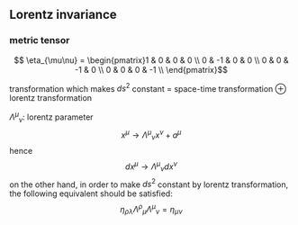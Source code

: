 ## Lorentz invariance
### metric tensor
$$ \eta_{\mu\nu} = \begin{pmatrix}1 & 0 & 0 & 0 \\  
0 & -1 & 0 & 0 \\  
0 & 0 & -1 & 0 \\  
0 & 0 & 0 & -1 \\  \end{pmatrix}$$


transformation which makes $ds^2$ constant = space-time transformation $\oplus$ lorentz transformation

$\Lambda^\mu{}_\nu \colon$ lorentz parameter
$$ x^\mu \to \Lambda^\mu{}_\nu x^\nu + a^\mu $$
hence
$$dx^\mu \to \Lambda^\mu{}_\nu dx^\nu $$
on the other hand, in order to make $ds^2$ constant by lorentz transformation, the following equivalent should be satisfied:
$$\eta _\rho {}_\lambda \Lambda ^\rho{}_\mu \Lambda^\mu{}_\nu = \eta_\mu{}_\nu$$ 
